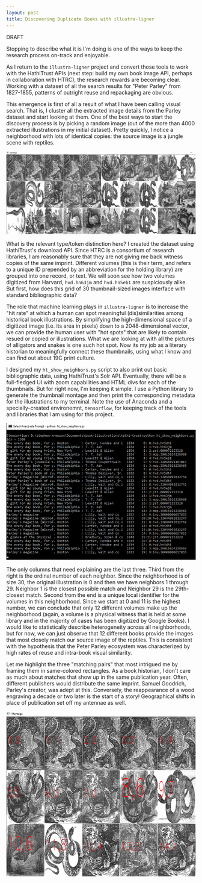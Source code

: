 ```yaml
---
layout: post
title: Discovering Duplicate Books with illustra-ligner
---
```


DRAFT

Stopping to describe what it is I'm doing is one of the ways to keep the research process on-track and enjoyable.

As I return to the `illustra-ligner` project and convert those tools to work with the HathiTrust APIs (next step: build my own book image API, perhaps in collaboration with HTRC), the research rewards are becoming clear. Working with a dataset of all the search results for "Peter Parley" from 1827-1855, patterns of outright reuse and repackaging are obvious.

This emergence is first of all a result of what I have been calling visual search. That is, I cluster all the extracted image details from the Parley dataset and start looking at them. One of the best ways to start the discovery process is by picking a random image (out of the more than 4000 extracted illustrations in my initial dataset). Pretty quickly, I notice a neighborhood with lots of identical copies: the source image is a jungle scene with reptiles.

![](/assets/img/show-neighbors-prototype.png)

What is the relevant type/token distinction here? I created the dataset using HathiTrust's download API. Since HTRC is a consortium of research libraries, I am reasonably sure that they are not giving me back witness copies of the same imprint. Different volumes (this is their term, and refers to a unique ID prepended by an abbreviation for the holding library) are grouped into one record, or text. We will soon see how two volumes digitized from Harvard, `hvd.hn63jm` and `hvd.hn5eb1` are suspiciously alike. But first, how does this grid of 30 thumbnail-sized images interface with standard bibliographic data?

The role that machine learning plays in `illustra-ligner` is to increase the "hit rate" at which a human can spot meaningful (dis)similarities among historical book illustrations. By simplifying the high-dimensional space of a digitized image (i.e. its area in pixels) down to a 2048-dimensional vector, we can provide the human user with "hot spots" that are likely to contain resued or copied or illustrations. What we are looking at with all the pictures of alligators and snakes is one such hot spot. Now its my job as a literary historian to meaningfully connect these thumbnails, using what I know and can find out about 19C print culture.

I designed my `ht_show_neighbors.py` script to also print out basic bibliographic data, using HathiTrust's Solr API. Eventually, there will be a full-fledged UI with zoom capabilities and HTML divs for each of the thumbnails. But for right now, I'm keeping it simple. I use a Python library to generate the thumbnail montage and then print the corresponding metadata for the illustrations to my terminal. Note the use of Anaconda and a specially-created environemnt, `tensorflow`, for keeping track of the tools and libraries that I am using for this project.

![](/assets/img/show-neighbors-bib.png)

The only columns that need explaining are the last three. Third from the right is the ordinal number of each neighbor. Since the neighborhood is of size 30, the original illustration is 0 and then we have neighbors 1 through 29. Neighbor 1 is the closest possible match and Neighbor 29 is the 29th-closest match. Second from the end is a unique local identifier for the volumes in this neighborhood. Since we start at 0 and 11 is the highest number, we can conclude that only 12 different volumes make up the neighborhood (again, a volume is a physical witness that is held at some library and in the majority of cases has been digitized by Google Books). I would like to statistically describe heterogeneity across all neighborhoods, but for now, we can just observe that 12 different books provide the images that most closely match our source image of the reptiles. This is consistent with the hypothesis that the Peter Parley ecosystem was characterized by high rates of reuse and intra-book visual similarity.

Let me highlight the three "matching pairs" that most intrigued me by framing them in same-colored rectangles. As a book historian, I don't care as much about matches that show up in the same publication year. Often, different publishers would distribute the same imprint. Samuel Goodrich, Parley's creator, was adept at this. Conversely, the reappearance of a wood engraving a decade or two later is the start of a story! Geographical shifts in place of publication set off my antennae as well.

![](/assets/img/show-neighbors-highlight.png)

